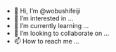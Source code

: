 - 👋 Hi, I’m @wobushifeiji
- 👀 I’m interested in ...
- 🌱 I’m currently learning ...
- 💞️ I’m looking to collaborate on ...
- 📫 How to reach me ...

<!---
wobushifeiji/wobushifeiji is a ✨ special ✨ repository because its `README.md` (this file) appears on your GitHub profile.
You can click the Preview link to take a look at your changes.
--->
